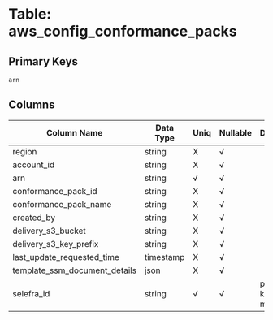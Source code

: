 # Table: aws_config_conformance_packs

## Primary Keys 

```
arn
```


## Columns 

|  Column Name   |  Data Type  | Uniq | Nullable | Description | 
|  ----  | ----  | ----  | ----  | ---- | 
| region | string | X | √ |  | 
| account_id | string | X | √ |  | 
| arn | string | √ | √ |  | 
| conformance_pack_id | string | X | √ |  | 
| conformance_pack_name | string | X | √ |  | 
| created_by | string | X | √ |  | 
| delivery_s3_bucket | string | X | √ |  | 
| delivery_s3_key_prefix | string | X | √ |  | 
| last_update_requested_time | timestamp | X | √ |  | 
| template_ssm_document_details | json | X | √ |  | 
| selefra_id | string | √ | √ | primary keys value md5 | 


